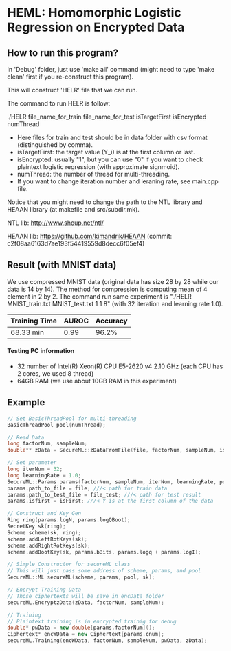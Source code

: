 # HEML: Homomorphic Logistic Regression on Encrypted Data

## How to run this program?

In 'Debug' folder, just use 'make all' command (might need to type 'make clean' first if you re-construct this program).

This will construct 'HELR' file that we can run.

The command to run HELR is follow:

  ./HELR file_name_for_train file_name_for_test isTargetFirst isEncrypted numThread

- Here files for train and test should be in data folder with csv format (distinguished by comma).
- isTargetFirst: the target value (Y_i) is at the first column or last.
- isEncrypted: usually "1", but you can use "0" if you want to check plaintext logistic regression (with approximate signmoid).
- numThread: the number of thread for multi-threading.
- If you want to change iteration number and leraning rate, see main.cpp file.

Notice that you might need to change the path to the NTL library and HEAAN library (at makefile and src/subdir.mk).

NTL lib: http://www.shoup.net/ntl/

HEAAN lib: https://github.com/kimandrik/HEAAN (commit: c2f08aa6163d7ae193f54419559d8decc6f05ef4)

## Result (with MNIST data)

We use compressed MNIST data (original data has size 28 by 28 while our data is 14 by 14). The method for compression is computing mean of 4 element in 2 by 2. The command run same experiment is "./HELR MNIST_train.txt MNIST_test.txt 1 1 8" (with 32 iteration and learning rate 1.0).

| Training Time  | AUROC | Accuracy |
| -------------- | ------------- | -----|
|    68.33 min   | 0.99 | 96.2% |

#### Testing PC information
- 32 number of Intel(R) Xeon(R) CPU E5-2620 v4 2.10 GHz (each CPU has 2 cores, we used 8 thread)
- 64GB RAM (we use about 10GB RAM in this experiment)

## Example

```c++
// Set BasicThreadPool for multi-threading
BasicThreadPool pool(numThread);

// Read Data
long factorNum, sampleNum;
double** zData = SecureML::zDataFromFile(file, factorNum, sampleNum, isFirst);

// Set parameter
long iterNum = 32;
long learningRate = 1.0;
SecureML::Params params(factorNum, sampleNum, iterNum, learningRate, pool.NumThreads());
params.path_to_file = file; ///< path for train data
params.path_to_test_file = file_test; ///< path for test result
params.isfirst = isFirst; ///< Y is at the first column of the data

// Construct and Key Gen
Ring ring(params.logN, params.logQBoot);
SecretKey sk(ring);
Scheme scheme(sk, ring);
scheme.addLeftRotKeys(sk);
scheme.addRightRotKeys(sk);
scheme.addBootKey(sk, params.bBits, params.logq + params.logI);

// Simple Constructor for secureML class
// This will just pass some address of scheme, params, and pool
SecureML::ML secureML(scheme, params, pool, sk);

// Encrypt Training Data 
// Those ciphertexts will be save in encData folder
secureML.EncryptzData(zData, factorNum, sampleNum);

// Training
// Plaintext training is in encrypted trainig for debug
double* pwData = new double[params.factorNum]();
Ciphertext* encWData = new Ciphertext[params.cnum];
secureML.Training(encWData, factorNum, sampleNum, pwData, zData);
```
